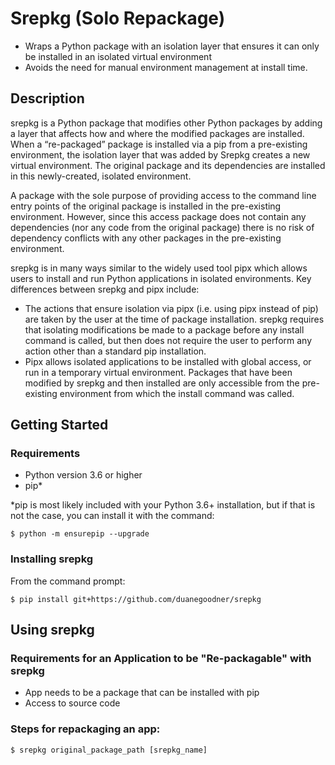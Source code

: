 # Srepkg (Solo Repackage)
* Wraps a Python package with an isolation layer that ensures it can only be installed in an isolated virtual environment
* Avoids the need for manual environment management at install time.



## Description
srepkg is a Python package that modifies other Python packages by adding a layer that affects how and where the modified packages are installed. When a “re-packaged” package is installed via a pip from a pre-existing environment, the isolation layer that was added by Srepkg creates a new virtual environment. The original package and its dependencies are installed in this newly-created, isolated environment.

A package with the sole purpose of providing access to the command line entry points of the original package is installed in the pre-existing environment. However, since this access package does not contain any dependencies (nor any code from the original package) there is no risk of dependency conflicts with any other packages in the pre-existing environment.

srepkg is in many ways similar to the widely used tool pipx which allows users to install and run Python applications in isolated environments. Key differences between srepkg and pipx include: 
* The actions that ensure isolation via pipx (i.e. using pipx instead of pip) are taken by the user at the time of package installation. srepkg requires that isolating modifications be made to a package before any install command is called, but then does not require the user to perform any action other than a standard pip installation.
* Pipx allows isolated applications to be installed with global access, or run in a temporary virtual environment. Packages that have been modified by srepkg and then installed are only accessible from the pre-existing environment from which the install command was called.


## Getting Started

### Requirements

- Python version 3.6 or higher
- pip* <br>

*pip is most likely included with your Python 3.6+ installation, but if that is not the case, you can install it with the command:

```
$ python -m ensurepip --upgrade
```

### Installing srepkg

From the command prompt:

```
$ pip install git+https://github.com/duanegoodner/srepkg
```


## Using srepkg

### Requirements for an Application to be "Re-packagable" with srepkg

- App needs to be a package that can be installed with pip
- Access to source code


### Steps for repackaging an app:


`$ srepkg original_package_path [srepkg_name]`



